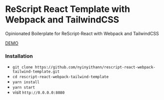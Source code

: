 # ReScript React Template with Webpack and TailwindCSS 

Opinionated Boilerplate for ReScript-React with Webpack and TailwindCSS

[DEMO](https://rescript-react-webpack-tailwind-template.vercel.app/)

### Installation

- `git clone https://github.com/nyinyithann/rescript-react-webpack-tailwind-template.git`
- `cd rescript-react-webpack-tailwind-template`
- `yarn install`
- `yarn start`
- visit `http://0.0.0.0:8080`

